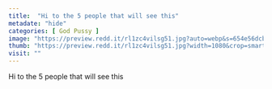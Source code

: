 ```yaml
---
title:  "Hi to the 5 people that will see this"
metadate: "hide"
categories: [ God Pussy ]
image: "https://preview.redd.it/rl1zc4vilsg51.jpg?auto=webp&s=654e56dcbaaa7776ea34c80528e69f85ba36b25f"
thumb: "https://preview.redd.it/rl1zc4vilsg51.jpg?width=1080&crop=smart&auto=webp&s=57b575e413f461b776f84f52874722afd3d7d70e"
visit: ""
---
```

Hi to the 5 people that will see this
